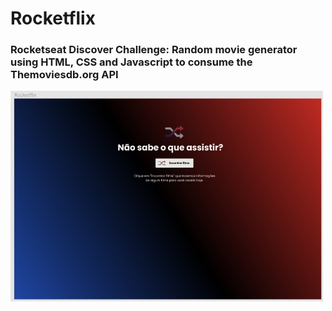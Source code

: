 # Rocketflix
### Rocketseat Discover Challenge: Random movie generator using HTML, CSS and Javascript to consume the Themoviesdb.org API

<img src="./assets/rocketflix-1.jpeg" width="500px">

